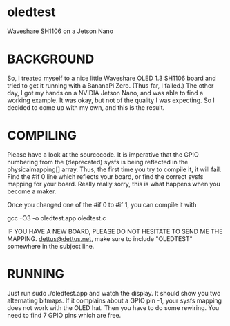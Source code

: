 # oledtest
Waveshare SH1106 on a Jetson Nano 


# BACKGROUND
So, I treated myself to a nice little Waveshare OLED 1.3 SH1106 board and tried to get it running
with a BananaPi Zero. (Thus far, I failed.)
The other day, I got my hands on a NVIDIA Jetson Nano, and was able to find a working example. It
was okay, but not of the quality I was expecting. So I decided to come up with my own, and this
is the result.



# COMPILING
Please have a look at the sourcecode. It is imperative that the GPIO numbering from the 
(deprecated) sysfs is being reflected in the physicalmapping[] array. Thus, the first time you 
try to compile it, it will fail. 
Find the #if 0 line which reflects your board, or find the correct sysfs mapping for your board.
Really really sorry, this is what happens when you become a maker.

Once you changed one of the #if 0 to #if 1, you can compile it with

gcc -O3 -o oledtest.app oledtest.c

IF YOU HAVE A NEW BOARD, PLEASE DO NOT HESITATE TO SEND ME THE MAPPING.
dettus@dettus.net, make sure to include "OLEDTEST" somewhere in the subject line.

# RUNNING
Just run sudo ./oledtest.app and watch the display. It should show you two alternating bitmaps.
If it complains about a GPIO pin -1, your sysfs mapping does not work with the OLED hat. 
Then you have to do some rewiring. You need to find 7 GPIO pins which are free. 



